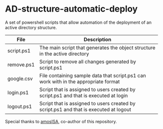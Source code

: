 # AD-structure-automatic-deploy
A set of powershell scripts that allow automation of the deployment of an active directory structure.

| File | Description |
|--|--|
| script.ps1 | The main script that generates the object structure in the active directory |
| remove.ps1 | Script to remove all changes generated by script.ps1 |
| google.csv | File containing sample data that script.ps1 can work with in the appropriate format |
| login.ps1 | Script that is assigned to users created by script.ps1 and that is executed at login |
| logout.ps1 | Script that is assigned to users created by script.ps1 and that is executed at logout |

Special thanks to [amosISA](https://github.com/amosISA), co-author of this repository.
